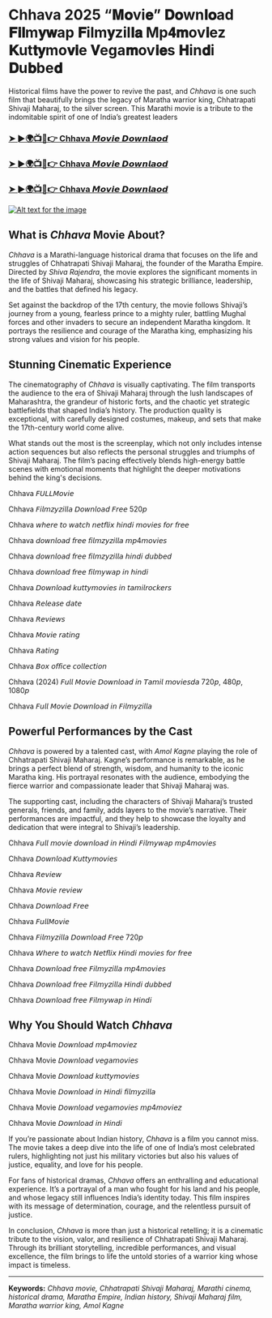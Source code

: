 # Chhava 2025 “𝐌𝐨vi𝐞” 𝐃𝐨wn𝐥𝐨ad 𝐅𝐢𝐥m𝐲𝐰ap 𝐅ilm𝐲zil𝐥𝐚 Mp𝟒𝐦ov𝐢ez 𝐊ut𝐭𝐲mo𝐯𝐢e 𝐕ega𝐦ov𝐢𝐞s 𝐇in𝐝i 𝐃u𝐛be𝐝 

Historical films have the power to revive the past, and *Chhava* is one such film that beautifully brings the legacy of Maratha warrior king, Chhatrapati Shivaji Maharaj, to the silver screen. This Marathi movie is a tribute to the indomitable spirit of one of India’s greatest leaders

<h3><a href="https://movieslink.short.gy/Chhaava">➤ ►🌍📺📱👉 Chhava 𝙈𝙤𝙫𝙞𝙚 𝘿𝙤𝙬𝙣𝙡𝙖𝙤𝙙</a></h3>

<h3><a href="https://movieslink.short.gy/Chhaava">➤ ►🌍📺📱👉 Chhava 𝙈𝙤𝙫𝙞𝙚 𝘿𝙤𝙬𝙣𝙡𝙖𝙤𝙙</a></h3>

<h3><a href="https://movieslink.short.gy/Chhaava">➤ ►🌍📺📱👉 Chhava 𝙈𝙤𝙫𝙞𝙚 𝘿𝙤𝙬𝙣𝙡𝙖𝙤𝙙</a></h3>

[![Alt text for the image](https://blogger.googleusercontent.com/img/b/R29vZ2xl/AVvXsEj_NA7ICu3wzdM_JV6GvlU2K_VZYXdQi98gwNHmQ03ThpgLowGVaJSVYRJo3qG2Fnw9NuldaTc_TKwWuLmnuIY1Wrj6ksUBlQX4KWtd3JP2TtzFIRyMPrYUxyeyuG0levYyYd_99jlEfnG_1YiU6qEnt15PrZBg6_ITeljes0VVeVKRh5zxVk25KmOi4zYm/s320/jyujyu.jpg)](https://movieslink.short.gy/Chhaava)

## What is *Chhava* Movie About?

*Chhava* is a Marathi-language historical drama that focuses on the life and struggles of Chhatrapati Shivaji Maharaj, the founder of the Maratha Empire. Directed by *Shiva Rajendra*, the movie explores the significant moments in the life of Shivaji Maharaj, showcasing his strategic brilliance, leadership, and the battles that defined his legacy.

Set against the backdrop of the 17th century, the movie follows Shivaji’s journey from a young, fearless prince to a mighty ruler, battling Mughal forces and other invaders to secure an independent Maratha kingdom. It portrays the resilience and courage of the Maratha king, emphasizing his strong values and vision for his people.

## Stunning Cinematic Experience

The cinematography of *Chhava* is visually captivating. The film transports the audience to the era of Shivaji Maharaj through the lush landscapes of Maharashtra, the grandeur of historic forts, and the chaotic yet strategic battlefields that shaped India’s history. The production quality is exceptional, with carefully designed costumes, makeup, and sets that make the 17th-century world come alive.

What stands out the most is the screenplay, which not only includes intense action sequences but also reflects the personal struggles and triumphs of Shivaji Maharaj. The film’s pacing effectively blends high-energy battle scenes with emotional moments that highlight the deeper motivations behind the king's decisions.

Chhava 𝘍𝘜𝘓𝘓𝘔𝘰𝘷𝘪𝘦

Chhava 𝘍𝘪𝘭𝘮𝘻𝘺𝘻𝘪𝘭𝘭𝘢 𝘋𝘰𝘸𝘯𝘭𝘰𝘢𝘥 𝘍𝘳𝘦𝘦 520𝘱

Chhava 𝘸𝘩𝘦𝘳𝘦 𝘵𝘰 𝘸𝘢𝘵𝘤𝘩 𝘯𝘦𝘵𝘧𝘭𝘪𝘹 𝘩𝘪𝘯𝘥𝘪 𝘮𝘰𝘷𝘪𝘦𝘴 𝘧𝘰𝘳 𝘧𝘳𝘦𝘦

Chhava 𝘥𝘰𝘸𝘯𝘭𝘰𝘢𝘥 𝘧𝘳𝘦𝘦 𝘧𝘪𝘭𝘮𝘻𝘺𝘻𝘪𝘭𝘭𝘢 𝘮𝘱4𝘮𝘰𝘷𝘪𝘦𝘴

Chhava 𝘥𝘰𝘸𝘯𝘭𝘰𝘢𝘥 𝘧𝘳𝘦𝘦 𝘧𝘪𝘭𝘮𝘻𝘺𝘻𝘪𝘭𝘭𝘢 𝘩𝘪𝘯𝘥𝘪 𝘥𝘶𝘣𝘣𝘦𝘥

Chhava 𝘥𝘰𝘸𝘯𝘭𝘰𝘢𝘥 𝘧𝘳𝘦𝘦 𝘧𝘪𝘭𝘮𝘺𝘸𝘢𝘱 𝘪𝘯 𝘩𝘪𝘯𝘥𝘪

Chhava 𝘋𝘰𝘸𝘯𝘭𝘰𝘢𝘥 𝘬𝘶𝘵𝘵𝘺𝘮𝘰𝘷𝘪𝘦𝘴 𝘪𝘯 𝘵𝘢𝘮𝘪𝘭𝘳𝘰𝘤𝘬𝘦𝘳𝘴

Chhava 𝘙𝘦𝘭𝘦𝘢𝘴𝘦 𝘥𝘢𝘵𝘦

Chhava 𝘙𝘦𝘷𝘪𝘦𝘸𝘴

Chhava 𝘔𝘰𝘷𝘪𝘦 𝘳𝘢𝘵𝘪𝘯𝘨

Chhava 𝘙𝘢𝘵𝘪𝘯𝘨

Chhava 𝘉𝘰𝘹 𝘰𝘧𝘧𝘪𝘤𝘦 𝘤𝘰𝘭𝘭𝘦𝘤𝘵𝘪𝘰𝘯

Chhava (2024) 𝘍𝘶𝘭𝘭 𝘔𝘰𝘷𝘪𝘦 𝘋𝘰𝘸𝘯𝘭𝘰𝘢𝘥 𝘪𝘯 𝘛𝘢𝘮𝘪𝘭 𝘮𝘰𝘷𝘪𝘦𝘴𝘥𝘢 720𝘱, 480𝘱, 1080𝘱

Chhava 𝘍𝘶𝘭𝘭 𝘔𝘰𝘷𝘪𝘦 𝘋𝘰𝘸𝘯𝘭𝘰𝘢𝘥 𝘪𝘯 𝘍𝘪𝘭𝘮𝘺𝘻𝘪𝘭𝘭𝘢

## Powerful Performances by the Cast

*Chhava* is powered by a talented cast, with *Amol Kagne* playing the role of Chhatrapati Shivaji Maharaj. Kagne’s performance is remarkable, as he brings a perfect blend of strength, wisdom, and humanity to the iconic Maratha king. His portrayal resonates with the audience, embodying the fierce warrior and compassionate leader that Shivaji Maharaj was.

The supporting cast, including the characters of Shivaji Maharaj’s trusted generals, friends, and family, adds layers to the movie’s narrative. Their performances are impactful, and they help to showcase the loyalty and dedication that were integral to Shivaji’s leadership.

Chhava 𝘍𝘶𝘭𝘭 𝘮𝘰𝘷𝘪𝘦 𝘥𝘰𝘸𝘯𝘭𝘰𝘢𝘥 𝘪𝘯 𝘏𝘪𝘯𝘥𝘪 𝘍𝘪𝘭𝘮𝘺𝘸𝘢𝘱 𝘮𝘱4𝘮𝘰𝘷𝘪𝘦𝘴

Chhava 𝘋𝘰𝘸𝘯𝘭𝘰𝘢𝘥 𝘒𝘶𝘵𝘵𝘺𝘮𝘰𝘷𝘪𝘦𝘴

Chhava 𝘙𝘦𝘷𝘪𝘦𝘸

Chhava 𝘔𝘰𝘷𝘪𝘦 𝘳𝘦𝘷𝘪𝘦𝘸

Chhava 𝘋𝘰𝘸𝘯𝘭𝘰𝘢𝘥 𝘍𝘳𝘦𝘦

Chhava 𝘍𝘶𝘭𝘭𝘔𝘰𝘷𝘪𝘦

Chhava 𝘍𝘪𝘭𝘮𝘺𝘻𝘪𝘭𝘭𝘢 𝘋𝘰𝘸𝘯𝘭𝘰𝘢𝘥 𝘍𝘳𝘦𝘦 720𝘱

Chhava 𝘞𝘩𝘦𝘳𝘦 𝘵𝘰 𝘸𝘢𝘵𝘤𝘩 𝘕𝘦𝘵𝘧𝘭𝘪𝘹 𝘏𝘪𝘯𝘥𝘪 𝘮𝘰𝘷𝘪𝘦𝘴 𝘧𝘰𝘳 𝘧𝘳𝘦𝘦

Chhava 𝘋𝘰𝘸𝘯𝘭𝘰𝘢𝘥 𝘧𝘳𝘦𝘦 𝘍𝘪𝘭𝘮𝘺𝘻𝘪𝘭𝘭𝘢 𝘮𝘱4𝘮𝘰𝘷𝘪𝘦𝘴

Chhava 𝘋𝘰𝘸𝘯𝘭𝘰𝘢𝘥 𝘧𝘳𝘦𝘦 𝘍𝘪𝘭𝘮𝘺𝘻𝘪𝘭𝘭𝘢 𝘏𝘪𝘯𝘥𝘪 𝘥𝘶𝘣𝘣𝘦𝘥

Chhava 𝘋𝘰𝘸𝘯𝘭𝘰𝘢𝘥 𝘧𝘳𝘦𝘦 𝘍𝘪𝘭𝘮𝘺𝘸𝘢𝘱 𝘪𝘯 𝘏𝘪𝘯𝘥𝘪

## Why You Should Watch *Chhava*
Chhava Movie 𝘋𝘰𝘸𝘯𝘭𝘰𝘢𝘥 𝘮𝘱4𝘮𝘰𝘷𝘪𝘦𝘻

Chhava Movie 𝘋𝘰𝘸𝘯𝘭𝘰𝘢𝘥 𝘷𝘦𝘨𝘢𝘮𝘰𝘷𝘪𝘦𝘴

Chhava Movie 𝘋𝘰𝘸𝘯𝘭𝘰𝘢𝘥 𝘬𝘶𝘵𝘵𝘺𝘮𝘰𝘷𝘪𝘦𝘴

Chhava Movie 𝘋𝘰𝘸𝘯𝘭𝘰𝘢𝘥 𝘪𝘯 𝘏𝘪𝘯𝘥𝘪 𝘧𝘪𝘭𝘮𝘺𝘻𝘪𝘭𝘭𝘢

Chhava Movie 𝘋𝘰𝘸𝘯𝘭𝘰𝘢𝘥 𝘷𝘦𝘨𝘢𝘮𝘰𝘷𝘪𝘦𝘴 𝘮𝘱4𝘮𝘰𝘷𝘪𝘦𝘻

Chhava Movie 𝘋𝘰𝘸𝘯𝘭𝘰𝘢𝘥 𝘪𝘯 𝘏𝘪𝘯𝘥𝘪

If you’re passionate about Indian history, *Chhava* is a film you cannot miss. The movie takes a deep dive into the life of one of India’s most celebrated rulers, highlighting not just his military victories but also his values of justice, equality, and love for his people. 

For fans of historical dramas, *Chhava* offers an enthralling and educational experience. It’s a portrayal of a man who fought for his land and his people, and whose legacy still influences India’s identity today. This film inspires with its message of determination, courage, and the relentless pursuit of justice.

In conclusion, *Chhava* is more than just a historical retelling; it is a cinematic tribute to the vision, valor, and resilience of Chhatrapati Shivaji Maharaj. Through its brilliant storytelling, incredible performances, and visual excellence, the film brings to life the untold stories of a warrior king whose impact is timeless.

---

**Keywords:** *Chhava movie, Chhatrapati Shivaji Maharaj, Marathi cinema, historical drama, Maratha Empire, Indian history, Shivaji Maharaj film, Maratha warrior king, Amol Kagne*
